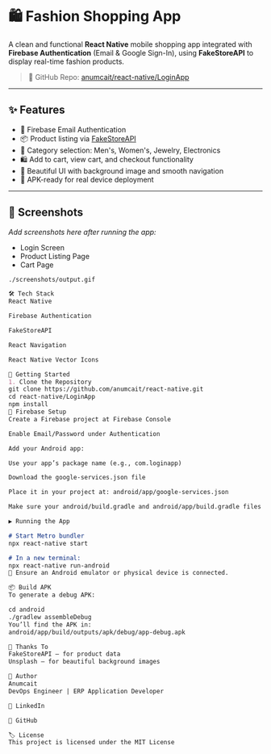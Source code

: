 # 🛍️ Fashion Shopping App

A clean and functional **React Native** mobile shopping app integrated with **Firebase Authentication** (Email & Google Sign-In), using **FakeStoreAPI** to display real-time fashion products.

> 📍 GitHub Repo: [anumcait/react-native/LoginApp](https://github.com/anumcait/react-native/tree/master/LoginApp)

---

## ✨ Features

- 🔐 Firebase Email Authentication
- 📦 Product listing via [FakeStoreAPI](https://fakestoreapi.com/)
- 🧭 Category selection: Men's, Women's, Jewelry, Electronics
- 🛍️ Add to cart, view cart, and checkout functionality
- 🎨 Beautiful UI with background image and smooth navigation
- 📱 APK-ready for real device deployment

---

## 📸 Screenshots

_Add screenshots here after running the app:_

- Login Screen  
- Product Listing Page  
- Cart Page

```markdown
./screenshots/output.gif

🛠️ Tech Stack
React Native

Firebase Authentication

FakeStoreAPI

React Navigation

React Native Vector Icons

🚀 Getting Started
1. Clone the Repository
git clone https://github.com/anumcait/react-native.git
cd react-native/LoginApp
npm install
🔑 Firebase Setup
Create a Firebase project at Firebase Console

Enable Email/Password under Authentication

Add your Android app:

Use your app’s package name (e.g., com.loginapp)

Download the google-services.json file

Place it in your project at: android/app/google-services.json

Make sure your android/build.gradle and android/app/build.gradle files are configured for Firebase (most of this is already set up if you followed docs).

▶️ Running the App

# Start Metro bundler
npx react-native start

# In a new terminal:
npx react-native run-android
🔄 Ensure an Android emulator or physical device is connected.

📦 Build APK
To generate a debug APK:

cd android
./gradlew assembleDebug
You’ll find the APK in:
android/app/build/outputs/apk/debug/app-debug.apk

🙌 Thanks To
FakeStoreAPI – for product data
Unsplash – for beautiful background images

👤 Author
Anumcait
DevOps Engineer | ERP Application Developer

🔗 LinkedIn

📂 GitHub

🏷 License
This project is licensed under the MIT License